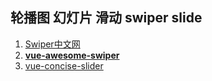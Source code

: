 ## 轮播图 幻灯片 滑动 swiper slide

1. [Swiper中文网](https://www.swiper.com.cn/)
2. **[ vue-awesome-swiper](https://github.com/surmon-china/vue-awesome-swiper)**
3. [vue-concise-slider](https://github.com/warpcgd/vue-concise-slider)
